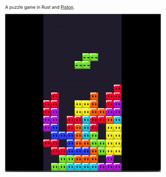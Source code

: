 A puzzle game in Rust and [Piston](https://github.com/PistonDevelopers/piston).

![video](videos/ss.gif)
